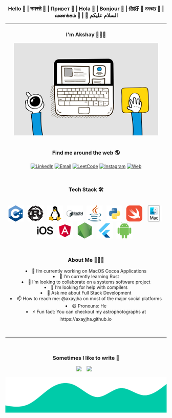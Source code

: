 <h3 align='center'> Hello 👋 | नमस्ते 🙏 | Привет 🤚 | Hola 🤝 | Bonjour 🤙 | 你好 🤘  নমস্কার 🤗 | வணக்கம் 🙌 | 🤲 السلام عليكم  </h3>
<hr>
<h3 align='center'> I'm Akshay 👨🏻‍💻</h3>
<div align='center'><img src="https://github.com/axayjha/axayjha/raw/master/dev.gif" width="450px"><br></div><br>

<!-- ## Hello 👋| Namaste 🙏 |   Privet 🤚  | Hola 🤝 | Bonjour 🤙 |  Nǐ hǎo 🤘 | Namaskar 🤗 | Vaṇakkam 🙌| As-salamu alaykum 🤲 -->

<h3  align='center'>Find me around the web 🌎</h3>

<p align='center'>
  <a href="https://www.linkedin.com/in/axayjha/" target="_blank"><img align="center" src="https://img.shields.io/badge/LinkedIn👤-axayjha-blue" alt="LinkedIn"></a>
  <a href="mailto:akshayjha@live.in" target="_blank"><img align="center" src="https://img.shields.io/badge/Email📧-akshayjha%40ive.in-lightgrey" alt="Email"></a>
  <a href="https://leetcode.com/axayjha" target="_blank"><img align="center" src="https://img.shields.io/badge/LeetCode👨‍💻-axayjha-yellow" alt="LeetCode"></a>
  <a href="https://instagram.com/axayjha" target="_blank"><img align="center" src="https://img.shields.io/badge/Instagram📸-axayjha-red" alt="Instagram"></a>
  <a href="http://axayjha.github.io" target="_blank"><img align="center" src="https://img.shields.io/badge/Web🌏-axayjha.github.io-green" alt="Web"></a>

</p><br>


<!--<p align='center'>
  <img align="center" src="https://github-readme-stats.vercel.app/api?username=axayjha&&show_icons=true&title_color=fff&icon_color=79ff97&text_color=efefef&bg_color=24292e" alt="Akshay's Github Stats">
</p>-->

<h3 align="center"> Tech Stack 🛠 </h3>
<p align="center">
  <br>
<img height="50" src="https://raw.githubusercontent.com/github/explore/80688e429a7d4ef2fca1e82350fe8e3517d3494d/topics/cpp/cpp.png">&nbsp;&nbsp;
<img height="50" src="https://raw.githubusercontent.com/github/explore/80688e429a7d4ef2fca1e82350fe8e3517d3494d/topics/rust/rust.png">&nbsp;&nbsp;
<img height="50" src="https://raw.githubusercontent.com/github/explore/80688e429a7d4ef2fca1e82350fe8e3517d3494d/topics/linux/linux.png">&nbsp;&nbsp;
<img height="50" src="https://raw.githubusercontent.com/github/explore/80688e429a7d4ef2fca1e82350fe8e3517d3494d/topics/bash/bash.png">&nbsp;&nbsp;
<img height="50" src="https://raw.githubusercontent.com/github/explore/5c058a388828bb5fde0bcafd4bc867b5bb3f26f3/topics/java/java.png">&nbsp;&nbsp;
  <img height="50" src="https://raw.githubusercontent.com/github/explore/5c058a388828bb5fde0bcafd4bc867b5bb3f26f3/topics/python/python.png">&nbsp;&nbsp;
<img height="50" src="https://raw.githubusercontent.com/github/explore/80688e429a7d4ef2fca1e82350fe8e3517d3494d/topics/swift/swift.png">&nbsp;&nbsp;
  <img height="50" src="https://raw.githubusercontent.com/github/explore/80688e429a7d4ef2fca1e82350fe8e3517d3494d/topics/macos/macos.png">&nbsp;&nbsp;
  <img height="50" src="https://raw.githubusercontent.com/github/explore/80688e429a7d4ef2fca1e82350fe8e3517d3494d/topics/ios/ios.png">&nbsp;&nbsp;
  <img height="50" src="https://raw.githubusercontent.com/github/explore/80688e429a7d4ef2fca1e82350fe8e3517d3494d/topics/angular/angular.png">&nbsp;&nbsp;
  <img height="50" src="https://raw.githubusercontent.com/github/explore/80688e429a7d4ef2fca1e82350fe8e3517d3494d/topics/nodejs/nodejs.png">&nbsp;&nbsp;
  <img height="50" src="https://raw.githubusercontent.com/github/explore/80688e429a7d4ef2fca1e82350fe8e3517d3494d/topics/flutter/flutter.png">&nbsp;&nbsp;
  <img height="50" src="https://raw.githubusercontent.com/github/explore/80688e429a7d4ef2fca1e82350fe8e3517d3494d/topics/android/android.png">&nbsp;&nbsp;
  
</p><br>

<h3 align="center"> About Me 💁🏻‍♂️ </h3>

<div align='center'>
    <li> 🔭 I’m currently working on MacOS Cocoa Applications </li>
    <li> 🌱 I’m currently learning Rust </li>
    <li> 👯 I’m looking to collaborate on a systems software project </li>
    <li> 🤔 I’m looking for help with compilers </li>
    <li> 💬 Ask me about Full Stack Development </li>
    <li> 📫 How to reach me: @axayjha on most of the major social platforms </li>
    <li> 😄 Pronouns: He</li>
    <li> ⚡ Fun fact: You can checkout my astrophotographs at https://axayjha.github.io </li>
</div>
<br><br>
<hr>
<br>
<h3 align='center'  >Sometimes I like to write 💬</h3>
<p align='center' align='right'>
  <a href="https://medium.com/@axayjha"><img src="https://img.shields.io/badge/Medium%20-%231572B6.svg?&style=for-the-badge&logo=medium&logoColor=white" /></a>&nbsp;&nbsp;&nbsp;
  <a href="https://dev.to/axayjha"><img src="https://img.shields.io/badge/DEV.io-%2312100E.svg?&style=for-the-badge&logo=dev&logoColor=white" /></a>&nbsp;&nbsp;&nbsp;
</p>

<img src="https://github.com/axayjha/axayjha/raw/master/wave.svg" />


<!--
**axayjha/axayjha** is a ✨ _special_ ✨ repository because its `README.md` (this file) appears on your GitHub profile.

Here are some ideas to get you started:

- 🔭 I’m currently working on ...
- 🌱 I’m currently learning ...
- 👯 I’m looking to collaborate on ...
- 🤔 I’m looking for help with ...
- 💬 Ask me about ...
- 📫 How to reach me: ...
- 😄 Pronouns: ...
- ⚡ Fun fact: ...
-->
